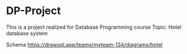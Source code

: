 # DP-Project
This is a project realized for Database Programming course 
Topic: Hotel database system

Schema
https://drawsql.app/teams/myteam-134/diagrams/hotel

